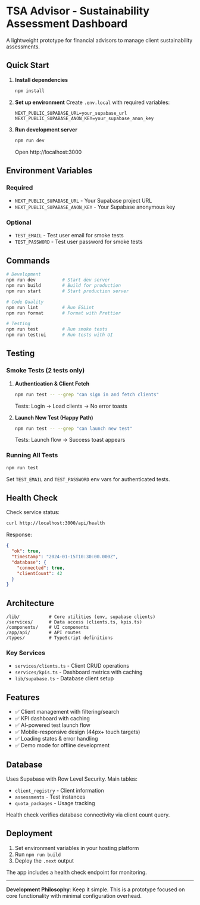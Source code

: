 # TSA Advisor - Sustainability Assessment Dashboard

A lightweight prototype for financial advisors to manage client sustainability assessments.

## Quick Start

1. **Install dependencies**
   ```bash
   npm install
   ```

2. **Set up environment**
   Create `.env.local` with required variables:
   ```env
   NEXT_PUBLIC_SUPABASE_URL=your_supabase_url
   NEXT_PUBLIC_SUPABASE_ANON_KEY=your_supabase_anon_key
   ```

3. **Run development server**
   ```bash
   npm run dev
   ```
   Open http://localhost:3000

## Environment Variables

### Required
- `NEXT_PUBLIC_SUPABASE_URL` - Your Supabase project URL
- `NEXT_PUBLIC_SUPABASE_ANON_KEY` - Your Supabase anonymous key

### Optional  
- `TEST_EMAIL` - Test user email for smoke tests
- `TEST_PASSWORD` - Test user password for smoke tests

## Commands

```bash
# Development
npm run dev          # Start dev server
npm run build        # Build for production
npm run start        # Start production server

# Code Quality
npm run lint         # Run ESLint
npm run format       # Format with Prettier

# Testing
npm run test         # Run smoke tests
npm run test:ui      # Run tests with UI
```

## Testing

### Smoke Tests (2 tests only)

1. **Authentication & Client Fetch**
   ```bash
   npm run test -- --grep "can sign in and fetch clients"
   ```
   Tests: Login → Load clients → No error toasts

2. **Launch New Test (Happy Path)**  
   ```bash
   npm run test -- --grep "can launch new test"
   ```
   Tests: Launch flow → Success toast appears

### Running All Tests
```bash
npm run test
```

Set `TEST_EMAIL` and `TEST_PASSWORD` env vars for authenticated tests.

## Health Check

Check service status:
```bash
curl http://localhost:3000/api/health
```

Response:
```json
{
  "ok": true,
  "timestamp": "2024-01-15T10:30:00.000Z",
  "database": {
    "connected": true,
    "clientCount": 42
  }
}
```

## Architecture

```
/lib/           # Core utilities (env, supabase clients)
/services/      # Data access (clients.ts, kpis.ts)  
/components/    # UI components
/app/api/       # API routes
/types/         # TypeScript definitions
```

### Key Services
- `services/clients.ts` - Client CRUD operations
- `services/kpis.ts` - Dashboard metrics with caching
- `lib/supabase.ts` - Database client setup

## Features

- ✅ Client management with filtering/search
- ✅ KPI dashboard with caching
- ✅ AI-powered test launch flow
- ✅ Mobile-responsive design (44px+ touch targets)
- ✅ Loading states & error handling
- ✅ Demo mode for offline development

## Database

Uses Supabase with Row Level Security. Main tables:
- `client_registry` - Client information
- `assessments` - Test instances  
- `quota_packages` - Usage tracking

Health check verifies database connectivity via client count query.

## Deployment

1. Set environment variables in your hosting platform
2. Run `npm run build` 
3. Deploy the `.next` output

The app includes a health check endpoint for monitoring.

---

**Development Philosophy**: Keep it simple. This is a prototype focused on core functionality with minimal configuration overhead.